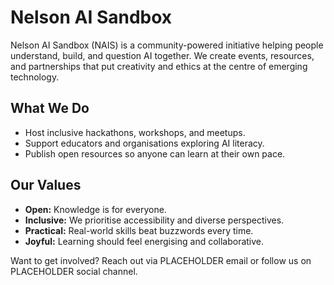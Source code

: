 # Nelson AI Sandbox

Nelson AI Sandbox (NAIS) is a community-powered initiative helping people understand, build, and question AI together. We create events, resources, and partnerships that put creativity and ethics at the centre of emerging technology.

## What We Do

- Host inclusive hackathons, workshops, and meetups.
- Support educators and organisations exploring AI literacy.
- Publish open resources so anyone can learn at their own pace.

## Our Values

- **Open:** Knowledge is for everyone.
- **Inclusive:** We prioritise accessibility and diverse perspectives.
- **Practical:** Real-world skills beat buzzwords every time.
- **Joyful:** Learning should feel energising and collaborative.

Want to get involved? Reach out via PLACEHOLDER email or follow us on PLACEHOLDER social channel.
